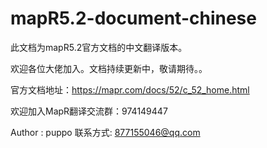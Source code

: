 # mapR5.2-document-chinese

此文档为mapR5.2官方文档的中文翻译版本。

欢迎各位大佬加入。文档持续更新中，敬请期待。。

官方文档地址：https://mapr.com/docs/52/c_52_home.html

欢迎加入MapR翻译交流群：974149447

Author : puppo 
联系方式: 877155046@qq.com 

